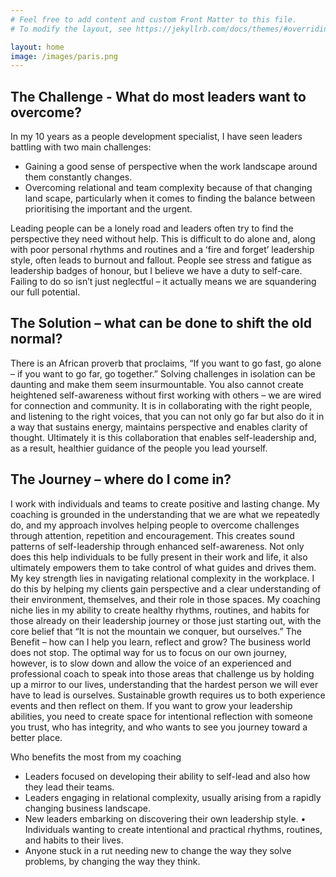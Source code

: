 ```yaml
---
# Feel free to add content and custom Front Matter to this file.
# To modify the layout, see https://jekyllrb.com/docs/themes/#overriding-theme-defaults

layout: home
image: /images/paris.png
---
```

## The Challenge - What do most leaders want to overcome?

In my 10 years as a people development specialist, I have seen leaders battling with
two main challenges:
* Gaining a good sense of perspective when the work landscape around them
 constantly changes.
* Overcoming relational and team complexity because of that changing land
 scape, particularly when it comes to finding the balance between prioritising
 the important and the urgent.

Leading people can be a lonely road and leaders often try to find the perspective
they need without help. This is difficult to do alone and, along with poor personal
rhythms and routines and a ʻfire and forgetʼ leadership style, often leads to burnout
and fallout. People see stress and fatigue as leadership badges of honour, but I
believe we have a duty to self-care. Failing to do so isnʼt just neglectful – it actually
means we are squandering our full potential.

## The Solution – what can be done to shift the old normal?
There is an African proverb that proclaims, “If you want to go fast, go alone – if you
want to go far, go together.” Solving challenges in isolation can be daunting and
make them seem insurmountable. You also cannot create heightened self-awareness
without first working with others – we are wired for connection and community. It is
in collaborating with the right people, and listening to the right voices, that you can
not only go far but also do it in a way that sustains energy, maintains perspective and
enables clarity of thought. Ultimately it is this collaboration that enables self-leadership
and, as a result, healthier guidance of the people you lead yourself.

## The Journey – where do I come in?
I work with individuals and teams to create positive and lasting change. My coaching
is grounded in the understanding that we are what we repeatedly do, and my
approach involves helping people to overcome challenges through attention, repetition
and encouragement. This creates sound patterns of self-leadership through enhanced
self-awareness. Not only does this help individuals to be fully present in their work
and life, it also ultimately empowers them to take control of what guides and drives
them.
My key strength lies in navigating relational complexity in the workplace. I do this by
helping my clients gain perspective and a clear understanding of their environment,
themselves, and their role in those spaces. My coaching niche lies in my ability to
create healthy rhythms, routines, and habits for those already on their leadership
journey or those just starting out, with the core belief that “It is not the mountain we
conquer, but ourselves.”
The Benefit – how can I help you learn, reflect and grow?
The business world does not stop. The optimal way for us to focus on our own journey,
however, is to slow down and allow the voice of an experienced and professional
coach to speak into those areas that challenge us by holding up a mirror to our lives,
understanding that the hardest person we will ever have to lead is ourselves.
Sustainable growth requires us to both experience events and then reflect on them. If
you want to grow your leadership abilities, you need to create space for intentional
reflection with someone you trust, who has integrity, and who wants to see you journey
toward a better place.

Who benefits the most from my coaching
* Leaders focused on developing their ability to self-lead and also how they lead
 their teams.
* Leaders engaging in relational complexity, usually arising from a rapidly
 changing business landscape.
* New leaders embarking on discovering their own leadership style.
• Individuals wanting to create intentional and practical rhythms, routines, and
 habits to their lives.
* Anyone stuck in a rut needing new to change the way they solve problems, by
 changing the way they think.